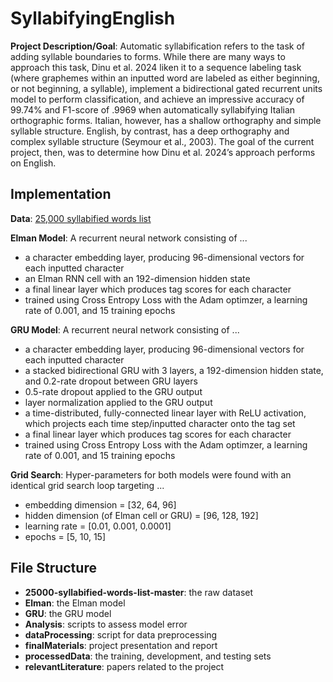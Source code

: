 # SyllabifyingEnglish

**Project Description/Goal**: Automatic syllabification refers to the task of adding syllable boundaries to forms. While there are many ways to approach this task, Dinu
et al. 2024 liken it to a sequence labeling task (where graphemes within an inputted word are labeled as either beginning, or not beginning, a syllable), implement a bidirectional gated recurrent units model to perform classification, and achieve an impressive accuracy of 99.74% and F1-score of .9969 when automatically syllabifying Italian orthographic forms. Italian, however, has a shallow orthography and simple syllable structure. English, by contrast, has a deep orthography and complex syllable structure (Seymour et al., 2003). The goal of the current project, then, was to determine how Dinu et al. 2024’s approach performs on English. 

## Implementation 

**Data**: [25,000 syllabified words list](https://github.com/gautesolheim/25000-syllabified-words-list)

**Elman Model**: A recurrent neural network consisting of ...
* a character embedding layer, producing 96-dimensional vectors for each inputted character
* an Elman RNN cell with an 192-dimension hidden state
* a final linear layer which produces tag scores for each character
* trained using Cross Entropy Loss with the Adam optimzer, a learning rate of 0.001, and 15 training epochs

**GRU Model**: A recurrent neural network consisting of ...
* a character embedding layer, producing 96-dimensional vectors for each inputted character
* a stacked bidirectional GRU with 3 layers, a 192-dimension hidden state, and 0.2-rate dropout between GRU layers
* 0.5-rate dropout applied to the GRU output
* layer normalization applied to the GRU output
* a time-distributed, fully-connected linear layer with ReLU activation, which projects each time step/inputted character onto the tag set 
* a final linear layer which produces tag scores for each character
* trained using Cross Entropy Loss with the Adam optimzer, a learning rate of 0.001, and 15 training epochs

**Grid Search**: Hyper-parameters for both models were found with an identical grid search loop targeting ... 
* embedding dimension = [32, 64, 96]
* hidden dimension (of Elman cell or GRU) = [96, 128, 192]
* learning rate = [0.01, 0.001, 0.0001]
* epochs = [5, 10, 15]

## File Structure
* **25000-syllabified-words-list-master**: the raw dataset
* **Elman**: the Elman model
* **GRU**: the GRU model
* **Analysis**: scripts to assess model error
* **dataProcessing**: script for data preprocessing
* **finalMaterials**: project presentation and report
* **processedData**: the training, development, and testing sets
* **relevantLiterature**: papers related to the project